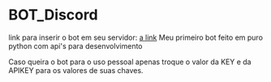 # BOT_Discord
link para inserir o bot em seu servidor: [a link](https://github.com/user/repo/blob/branch/other_file.md)
Meu primeiro bot feito em puro python com api's para desenvolvimento

Caso queira o bot para o uso pessoal apenas troque o valor da KEY e da APIKEY para os valores de suas chaves.
